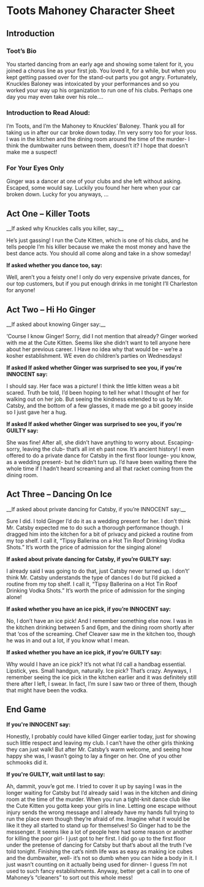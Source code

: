 <h1> Toots Mahoney Character Sheet </h1>

<h2> Introduction </h2>

<h3> Toot’s Bio </h3>
<p> You started dancing from an early age and showing some talent for it, you joined a chorus line as your first job. You loved it, for a while, but when you kept getting passed over for the stand-out parts you got angry. Fortunately, Knuckles Baloney was intoxicated by your performances and so you worked your way up his organization to run one of his clubs. Perhaps one day you may even take over his role….  </p>

<h3> Introduction to Read Aloud: </h3>
<p> I’m Toots, and I’m the Mahoney to Knuckles’ Baloney. Thank you all for taking us in after our car broke down today. I’m very sorry too for your loss. I was in the kitchen and the dining room around the time of the murder- I think the dumbwaiter runs between them, doesn’t it? I hope that doesn’t make me a suspect! </p>

<h3> For Your Eyes Only </h3>
<p> Ginger was a dancer at one of your clubs and she left without asking. Escaped, some would say. Luckily you found her here when your car broken down. Lucky for you anyways, … </p>


<h2> Act One – Killer Toots </h2>
__If asked why Knuckles calls you killer, say:__
<p> He’s just gassing! I run the Cute Kitten, which is one of his clubs, and he tells people I’m his killer because we make the most money and have the best dance acts. You should all come along and take in a show someday! </p>
  
__If asked whether you dance too, say:__
<p>Well, aren’t you a feisty one! I only do very expensive private dances, for our top customers, but if you put enough drinks in me tonight I’ll Charleston for anyone! </p>

<h2> Act Two – Hi Ho Ginger </h2>
__If asked about knowing Ginger say:__
<p> ‘Course I know Ginger! Sorry, did I not mention that already? Ginger worked with me at the Cute Kitten. Seems like she didn’t want to tell anyone here about her previous career. I Have no idea why that would be – we’re a kosher establishment. WE even do children’s parties on Wednesdays!  </p>
  
__If asked If asked whether Ginger was surprised to see you, if you're INNOCENT say:__
<p> I should say. Her face was a picture! I think the little kitten weas a bit scared. Truth be told, I’d been hoping to tell her what I thought of her for walking out on her job. But seeing the kindness extended to us by Mr. Catsby, and the bottom of a few glasses, it made me go a bit gooey inside so I just gave her a hug.  </p>

__If asked If asked whether Ginger was surprised to see you, if you're GUILTY say:__
<p> She was fine! After all, she didn’t have anything to worry about. Escaping- sorry, leaving the club- that’s all int eh past now. It’s ancient history! I even offered to do a private dance for Catsby in the first floor lounge- you know, as a wedding present- but he didn’t turn up. I’d have been waiting there the whole time if I hadn’t heard screaming and all that racket coming from the dining room. </p>

<h2> Act Three – Dancing On Ice </h2>
__If asked about private dancing for Catsby, if you’re INNOCENT say:__
<p> Sure I did. I told Ginger I’d do it as a wedding present for her. I don’t think Mr. Catsby expected me to do such a thorough performance though. I dragged him into the kitchen for a bit of privacy and picked a routine from my top shelf. I call it, “Tipsy Ballerina on a Hot Tin Roof Drinking Vodka Shots.” It’s worth the price of admission for the singing alone! </p>
  
__If asked about private dancing for Catsby, if you’re GUILTY say:__
<p>I already said I was going to do that, just Catsby never turned up. I don’t’ think Mr. Catsby understands the type of dances I do but I’d picked a routine from my top shelf. I call it, “Tipsy Ballerina on a Hot Tin Roof Drinking Vodka Shots.” It’s worth the price of admission for the singing alone! </p>

__If asked whether you have an ice pick, if you’re INNOCENT say:__
<p>No, I don’t have an ice pick! And I remember something else now. I was in the kitchen drinking between 5 and 6pm, and the dining room shortly after that ‘cos of the screaming. Chef Cleaver saw me in the kitchen too, though he was in and out a lot, if you know what I mean.  </p>

__If asked whether you have an ice pick, if you’re GUILTY say:__
<p> Why would I have an ice pick? It’s not what I’d call a handbag essential. Lipstick, yes. Small handgun, naturally. Ice pick? That’s crazy. Anyways, I remember seeing the ice pick in the kitchen earlier and it was definitely still there after I left, I swear. In fact, I’m sure I saw two or three of them, though that might have been the vodka. </p>

<h2> End Game </h2>

__If you're INNOCENT say:__
<p> Honestly, I probably could have killed Ginger earlier today, just for showing such little respect and leaving my club. I can’t have the other girls thinking they can just walk! But after Mr. Catsby’s warm welcome, and seeing how happy she was, I wasn’t going to lay a finger on her. One of you other schmooks did it. </p>

__If you're GUILTY, wait until last to say:__
<p> Ah, dammit, youv’e got me. I tried to cover it up by saying I was in the longer waiting for Catsby but I’d already said I was in the kitchen and dining room at the time of the murder. When you run a tight-knit dance club like the Cute Kitten you gotta keep your girls in line. Letting one escape without injury sends the wrong message and I already have my hands full trying to run the place even though they’re afraid of me. Imagine what it would be like it they all started to stand up for themselves! So Ginger had to be the messenger. It seems like a lot of people here had some reason or another for killing the poor girl- I just got to her first. I did go up to the first floor under the pretense of dancing for Catsby but that’s about all the truth I’ve told tonight. Finishing the cat’s ninth life was as easy as making ice cubes and the dumbwaiter, well- it’s not so dumb when you can hide a body in it. I just wasn’t counting on it actually being used for dinner- I guess I’m not used to such fancy establishments. Anyway, better get a call in to one of Mahoney’s “cleaners” to sort out this whole mess! </p>


